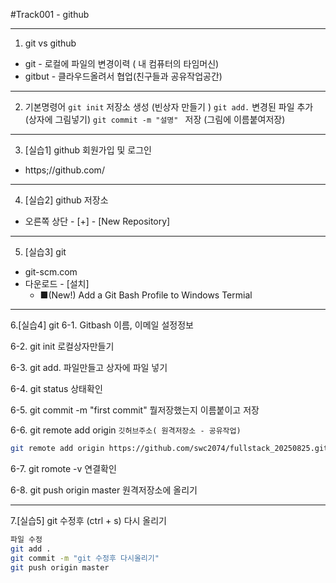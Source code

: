 #Track001 - github

---
1. git vs github
- git - 로컬에 파일의 변경이력 ( 내 컴퓨터의 타임머신)
- gitbut - 클라우드올려서 협업(친구들과 공유작업공간)

---
2. 기본명령어
`git init` 저장소 생성 (빈상자 만들기 )
`git add.` 변경된 파일 추가 (상자에 그림넣기)
`git commit -m "설명" ` 저장 (그림에 이름붙여저장)

---
3. [실습1] github 회원가입 및 로그인
-  https;//github.com/

---
4. [실습2] github 저장소
- 오른쪽 상단 - [+] - [New Repository]

---
5. [실습3] git
- git-scm.com
- 다운로드 - [설치] 
   - ■(New!) Add a Git Bash Profile to Windows Termial

---
6.[실습4] git
6-1.  Gitbash 이름, 이메일 설정정보

6-2. git init   로컬상자만들기

6-3. git add. 파일만들고 상자에 파일 넣기

6-4. git status 상태확인

6-5. git commit -m "first commit" 뭘저장했는지 이름붙이고 저장

6-6. git remote add origin `깃허브주소( 원격저장소 - 공유작업)`

```bash
git remote add origin https://github.com/swc2074/fullstack_20250825.git
```



6-7. git romote -v 연결확인

6-8. git push origin master  원격저장소에 올리기

---
7.[실습5] git 수정후 (ctrl + s) 다시 올리기

``` bash
파일 수정
git add .
git commit -m "git 수정후 다시올리기"
git push origin master
```
